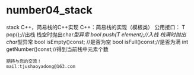# number04_stack
stack C++，简易栈的C++实现
C++：简易栈的实现（模板类）
公用接口：
	T pop();//出栈   栈空时抛出char*型异常
	bool push(T element);//入栈  栈满时抛出char*型异常
	bool isEmpty()const;  //是否为空
	bool isFull()const;//是否为满
	int getNumber()const;//得到当前栈中元素个数
	
	
	
	
	期待与您的交流！
	mail:tjushaoyadong@163.com
	
	
